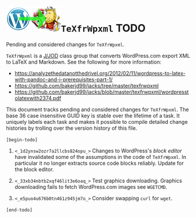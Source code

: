 ![WP to latex logo](wp2latexlogo.png)`TeXfrWpxml` TODO
======================================================

Pending and considered changes for `TeXfrWpxml`.

`TeXfrWpxml` is a [J/JOD](https://analyzethedatanotthedrivel.org/the-jod-page/) class group that
converts WordPress.com export XML to LaTeX and Markdown. See the following for more information:

* https://analyzethedatanotthedrivel.org/2012/02/11/wordpress-to-latex-with-pandoc-and-j-prerequisites-part-1/
* https://github.com/bakerjd99/jacks/tree/master/texfrwpxml
* https://github.com/bakerjd99/jacks/blob/master/texfrwpxml/wordpresstolatexwith2374.pdf

This document tracks pending and considered changes for `TeXfrWpxml`.
The base 36 case insensitive GUID key is stable over the lifetime of a task. It uniquely
labels each task and makes it possible to compile detailed change histories
by trolling over the version history of this file.

`[begin-todo]`

1. `<_1d2ynsw2ozr7a2llcbs824opu_>` Changes to WordPress's *block editor* have invalidated some of
   the assumptions in the code of `TeXfrWpxml`. In particular it no longer
   extracts source code blocks reliably. Update for the block editor.

2. `<_33xb34nbtb2xqf46lit3e6oaq_>` Test graphics downloading. Graphics
   downloading fails to fetch WordPress.com images see `WGETCMD`.

3. `<_e5puo4u676b0tn461z945jm7o_>` Consider swapping `curl` for `wget`.

`[end-todo]`